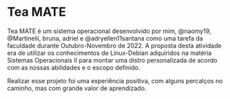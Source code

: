 # Tea MATE

  Tea MATE é um sistema operacional desenvolvido por mim, @naomy19, @Martinelii, bruna, adriel e @adryellen11santana como uma tarefa da faculdade durante Outubro-Novembro de 2022. A proposta desta atividade era de utilizar os conhecimentos de Linux-Debian adquiridos na matéria Sistemas Operacionais II para montar uma distro personalizada de acordo com as nossas abilidades e o escopo definido.
 
  Realizar esse projeto foi uma experiência positiva, com alguns percalços no caminho, mas com grande valor de aprendizado.
